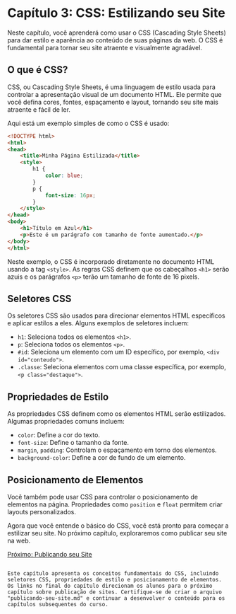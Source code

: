 # Capítulo 3: CSS: Estilizando seu Site

Neste capítulo, você aprenderá como usar o CSS (Cascading Style Sheets) para dar estilo e aparência ao conteúdo de suas páginas da web. O CSS é fundamental para tornar seu site atraente e visualmente agradável.

## O que é CSS?

CSS, ou Cascading Style Sheets, é uma linguagem de estilo usada para controlar a apresentação visual de um documento HTML. Ele permite que você defina cores, fontes, espaçamento e layout, tornando seu site mais atraente e fácil de ler.

Aqui está um exemplo simples de como o CSS é usado:

```html
<!DOCTYPE html>
<html>
<head>
    <title>Minha Página Estilizada</title>
    <style>
        h1 {
            color: blue;
        }
        p {
            font-size: 16px;
        }
    </style>
</head>
<body>
    <h1>Título em Azul</h1>
    <p>Este é um parágrafo com tamanho de fonte aumentado.</p>
</body>
</html>
```

Neste exemplo, o CSS é incorporado diretamente no documento HTML usando a tag `<style>`. As regras CSS definem que os cabeçalhos `<h1>` serão azuis e os parágrafos `<p>` terão um tamanho de fonte de 16 pixels.

## Seletores CSS

Os seletores CSS são usados para direcionar elementos HTML específicos e aplicar estilos a eles. Alguns exemplos de seletores incluem:

- `h1`: Seleciona todos os elementos `<h1>`.
- `p`: Seleciona todos os elementos `<p>`.
- `#id`: Seleciona um elemento com um ID específico, por exemplo, `<div id="conteudo">`.
- `.classe`: Seleciona elementos com uma classe específica, por exemplo, `<p class="destaque">`.

## Propriedades de Estilo

As propriedades CSS definem como os elementos HTML serão estilizados. Algumas propriedades comuns incluem:

- `color`: Define a cor do texto.
- `font-size`: Define o tamanho da fonte.
- `margin`, `padding`: Controlam o espaçamento em torno dos elementos.
- `background-color`: Define a cor de fundo de um elemento.

## Posicionamento de Elementos

Você também pode usar CSS para controlar o posicionamento de elementos na página. Propriedades como `position` e `float` permitem criar layouts personalizados.

Agora que você entende o básico do CSS, você está pronto para começar a estilizar seu site. No próximo capítulo, exploraremos como publicar seu site na web.

[Próximo: Publicando seu Site](publicando-seu-site.md)
```

Este capítulo apresenta os conceitos fundamentais do CSS, incluindo seletores CSS, propriedades de estilo e posicionamento de elementos. Os links no final do capítulo direcionam os alunos para o próximo capítulo sobre publicação de sites. Certifique-se de criar o arquivo "publicando-seu-site.md" e continuar a desenvolver o conteúdo para os capítulos subsequentes do curso.
